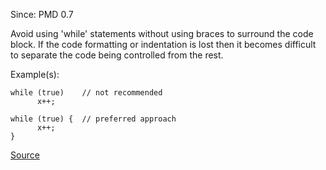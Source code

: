 Since: PMD 0.7

Avoid using 'while' statements without using braces to surround the code block. If the code 
formatting or indentation is lost then it becomes difficult to separate the code being
controlled from the rest.

Example(s):
```
while (true)	// not recommended
      x++;
      
while (true) {	// preferred approach
      x++;
}
```

[Source](https://pmd.github.io/pmd-5.5.4/pmd-java/rules/java/braces.html#WhileLoopsMustUseBraces)
